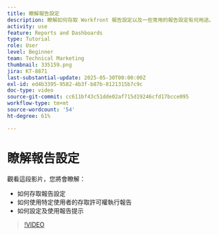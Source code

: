 ```yaml
---
title: 瞭解報告設定
description: 瞭解如何存取 Workfront 報告設定以及一些常用的報告設定有何用途。
activity: use
feature: Reports and Dashboards
type: Tutorial
role: User
level: Beginner
team: Technical Marketing
thumbnail: 335159.png
jira: KT-8871
last-substantial-update: 2025-05-30T00:00:00Z
exl-id: ed4b3395-9582-4b3f-b87b-8121315b7c9c
doc-type: video
source-git-commit: cc611bf43c51dde02af715d19246cfd17bcce095
workflow-type: tm+mt
source-wordcount: '54'
ht-degree: 61%

---
```


# 瞭解報告設定

觀看這段影片，您將會瞭解：

* 如何存取報告設定
* 如何使用特定使用者的存取許可權執行報告
* 如何設定及使用報告提示

>[!VIDEO](https://video.tv.adobe.com/v/3445874/?quality=12&learn=on&enablevpops&captions=chi_hant)
